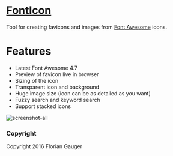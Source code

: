 # [FontIcon](http://gauger.io/fonticon)

Tool for creating favicons and images from [Font Awesome](http://fontawesome.io/) icons.

# Features

* Latest Font Awesome 4.7
* Preview of favicon live in browser
* Sizing of the icon
* Transparent icon and background
* Huge image size (icon can be as detailed as you want)
* Fuzzy search and keyword search
* Support stacked icons

![screenshot-all](https://user-images.githubusercontent.com/24930/30757941-6e8fccf4-9f9e-11e7-8a3c-fbe0f8c5d60a.png)

### Copyright

Copyright 2016 Florian Gauger
